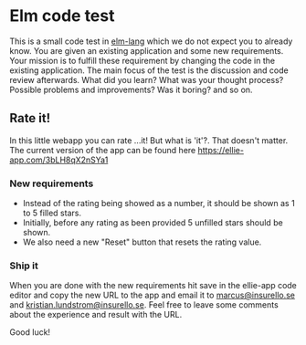 # Elm code test
This is a small code test in [elm-lang](http://elm-lang.org/) which we do not expect you to already know. You are given an existing application and some new requirements.
Your mission is to fulfill these requirement by changing the code in the existing application. 
The main focus of the test is the discussion and code review afterwards. 
What did you learn? What was your thought process? Possible problems and improvements? Was it boring? and so on.

## Rate it!
In this little webapp you can rate ...it! But what is 'it'?. That doesn't matter.
The current version of the app can be found here https://ellie-app.com/3bLH8qX2nSYa1

### New requirements
* Instead of the rating being showed as a number, it should be shown as 1 to 5 filled stars.
* Initially, before any rating as been provided 5 unfilled stars should be shown.
* We also need a new "Reset" button that resets the rating value.

### Ship it
When you are done with the new requirements hit save in the ellie-app code editor and copy the new URL to the app and email it to [marcus@insurello.se](mailto:marcus@insurello.se?subject=[elm-test]%20Rate%20it%20new%20version) and [kristian.lundstrom@insurello.se](mailto:kristian.lundstrom@insurello.se?subject=[elm-test]%20Rate%20it%20new%20version). Feel free to leave some comments about the experience and result with the URL.

Good luck!
